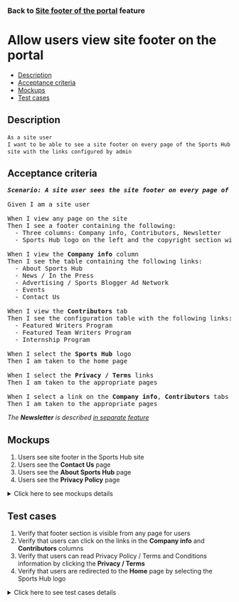 ### Back to [Site footer of the portal](../../) feature

# Allow users view site footer on the portal

- [Description](#description)
- [Acceptance criteria](#acceptance-criteria)
- [Mockups](#mockups)
- [Test cases](#test-cases)

## Description

    As a site user
    I want to be able to see a site footer on every page of the Sports Hub site with the links configured by admin

## Acceptance criteria

<pre>
<b><i>Scenario: A site user sees the site footer on every page of the Sports Hub site</i></b>

Given I am a site user

When I view any page on the site
Then I see a footer containing the following:
  - Three columns: Company info, Contributors, Newsletter
  - Sports Hub logo on the left and the copyright section with the links to <b>Privacy Policy</b> and <b>Terms and Conditions</b> pages

When I view the <b>Company info</b> column
Then I see the table containing the following links:
  - About Sports Hub
  - News / In the Press
  - Advertising / Sports Blogger Ad Network
  - Events
  - Contact Us

When I view the <b>Contributors</b> tab
Then I see the configuration table with the following links:
  - Featured Writers Program
  - Featured Team Writers Program
  - Internship Program

When I select the <b>Sports Hub</b> logo
Then I am taken to the home page

When I select the <b>Privacy / Terms</b> links
Then I am taken to the appropriate pages

When I select a link on the <b>Company info</b>, <b>Contributors</b> tabs
Then I am taken to the appropriate pages
</pre>

  <i>The <b>Newsletter</b> is described [in separate feature](/sports_hub_portal/web_application_features/newsletter_email)</i>

## Mockups

1. Users see site footer in the Sports Hub site
2. Users see the <b>Contact Us</b> page
3. Users see the <b>About Sports Hub</b> page
4. Users see the <b>Privacy Policy</b> page

<details>
  <summary>Click here to see mockups details</summary>

**1. Users see site footer in the Sports Hub site:**

![Users see site footer in the Sports Hub site](/sports_hub_portal/web_application_features/site_footer/images/site_footer.png)

**2. Users see the Contact Us page:**

![Users see the Contact Us page](/sports_hub_portal/web_application_features/site_footer/images/contact_us.png)

**3. Users see the About Sports Hub page:**

![Users see the About Sports Hub page](/sports_hub_portal/web_application_features/site_footer/images/about_sports_hub.png)

**4. Users see the Privacy Policy page:**

![Users see the Privacy Policy page](/sports_hub_portal/web_application_features/site_footer/images/privacy_policy.png)

</details>

## Test cases

1. Verify that footer section is visible from any page for users
2. Verify that users can click on the links in the <b>Company info</b> and <b>Contributors</b> columns
3. Verify that users can read Privacy Policy / Terms and Conditions information by clicking the <b>Privacy / Terms</b>
4. Verify that users are redirected to the <b>Home</b> page by selecting the Sports Hub logo

<details>
  <summary>Click here to see test cases details</summary>

### **#1. Verify that footer section is visible from any page for users**

|Preconditions|Steps|Expected result
--------------|-----|----------
||1) Browse through different pages|1) The footer section is present on every page|

### **#2. Verify that users can click on the links in the Company info and Contributors columns**

|Preconditions|Steps|Expected result
--------------|-----|----------
||1) Go to the site footer</br>2) In the <b>Company info</b> and <b>Contributors</b> columns, select the links one by one|2) Links show appropriate info or redirect to appropriate pages|

### **#3. Verify that users can read Privacy Policy / Terms and Conditions information by clicking the Privacy / Terms**

|Preconditions|Steps|Expected result
--------------|-----|----------
||1) Go to the site footer</br>2) Select the <b>Privacy</b> link</br>3) Select the <b>Terms</b> link|2) The <b>Privacy Policy</b> page opens</br>3) The <b>Terms and Conditions</b> page opens|

### **#4. Verify that users are redirected to the Home page by selecting the Sports Hub logo**

|Preconditions|Steps|Expected result
--------------|-----|----------
||1) Go to any page except <b>Home</b></br>2) Go to the site footer</br>3) Select the <b>Sports Hub</b> logo|3) The user is redirected to the home page|

</details>
